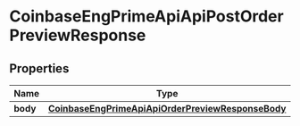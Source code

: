 
# CoinbaseEngPrimeApiApiPostOrderPreviewResponse

## Properties
Name | Type | Description | Notes
------------ | ------------- | ------------- | -------------
**body** | [**CoinbaseEngPrimeApiApiOrderPreviewResponseBody**](CoinbaseEngPrimeApiApiOrderPreviewResponseBody.md) |  |  [optional]



